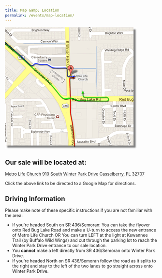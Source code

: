 ```yaml
---
title: Map &amp; Location
permalink: /events/map-location/
---
```


![Map](/img/fall2014_map.png "Map")

## Our sale will be located at:

[Metro Life Church 910 South Winter Park Drive Casselberry, FL 32707](https://maps.google.com/maps?q=910+South+Winter+Park+Drive,+Casselberry,+FL&hl=en&sll=27.698638,-83.804601&sspn=12.161551,13.07373&oq=910+South+Winter+Park+Dr&t=h&hnear=910+S+Winter+Park+Dr,+Casselberry,+Seminole,+Florida+32707&z=17)

Click the above link to be directed to a Google Map for directions.

## Driving Information

Please make note of these specific instructions if you are not familiar with the area:

* If you're headed South on SR 436/Semoran: You can take the flyover onto Red Bug Lake Road and make a U-turn to access the new entrance of Metro Life Church OR You can turn LEFT at the light at Kewannee Trail (by Buffalo Wild Wings) and cut through the parking lot to reach the Winter Park Drive entrance to our sale location.
* You **cannot** make a left directly from SR 436/Semoran onto Winter Park Drive.
* If you're headed North on SR 436/Semoran follow the road as it splits to the right and stay to the left of the two lanes to go straight across onto Winter Park Drive.
